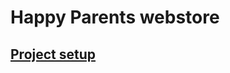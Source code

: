 # Happy Parents webstore
## [Project setup](https://github.com/Happy-Parents/happy-parents-ua/wiki/General-Information#project-setup)
